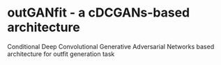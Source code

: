 # outGANfit - a cDCGANs-based architecture
Conditional Deep Convolutional Generative Adversarial Networks based architecture for outfit generation task

